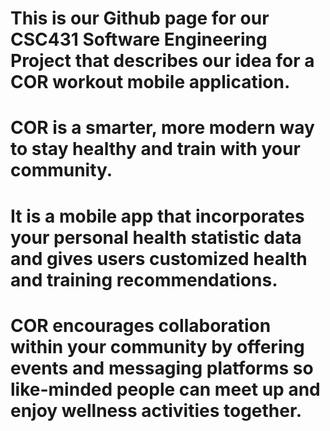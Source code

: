 # This is our Github page for our CSC431 Software Engineering Project that describes our idea for a COR workout mobile application.
# COR is a smarter, more modern way to stay healthy and train with your community.
# It is a mobile app that incorporates your personal health statistic data and gives users customized health and training recommendations.
# COR encourages collaboration within your community by offering events and messaging platforms so like-minded people can meet up and enjoy wellness activities together. 

